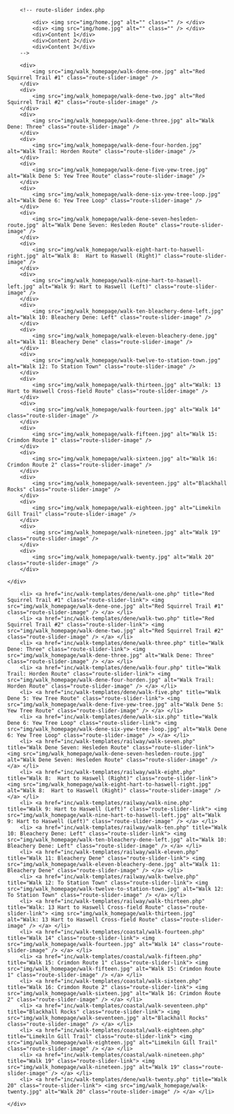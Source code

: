 

        <!-- route-slider index.php
        
            <div> <img src="img/home.jpg" alt="" class="" /> </div>
            <div> <img src="img/home.jpg" alt="" class="" /> </div>
            <div>Content 1</div>
            <div>Content 2</div>
            <div>Content 3</div> 
        -->


<div class="route-slider">

        <div>
            <img src="img/walk_homepage/walk-dene-one.jpg" alt="Red Squirrel Trail #1" class="route-slider-image" />
        </div>
        <div>
            <img src="img/walk_homepage/walk-dene-two.jpg" alt="Red Squirrel Trail #2" class="route-slider-image" /> 
        </div>
        <div>
            <img src="img/walk_homepage/walk-dene-three.jpg" alt="Walk Dene: Three" class="route-slider-image" /> 
        </div>
        <div>
            <img src="img/walk_homepage/walk-dene-four-horden.jpg" alt="Walk Trail: Horden Route" class="route-slider-image" /> 
        </div>
        <div>
            <img src="img/walk_homepage/walk-dene-five-yew-tree.jpg" alt="Walk Dene 5: Yew Tree Route" class="route-slider-image" />
        </div>
        <div>
            <img src="img/walk_homepage/walk-dene-six-yew-tree-loop.jpg" alt="Walk Dene 6: Yew Tree Loop" class="route-slider-image" /> 
        </div>
        <div>
            <img src="img/walk_homepage/walk-dene-seven-hesleden-route.jpg" alt="Walk Dene Seven: Hesleden Route" class="route-slider-image" /> 
        </div>
        <div>
            <img src="img/walk_homepage/walk-eight-hart-to-haswell-right.jpg" alt="Walk 8:  Hart to Haswell (Right)" class="route-slider-image" /> 
        </div>
        <div>
            <img src="img/walk_homepage/walk-nine-hart-to-haswell-left.jpg" alt="Walk 9: Hart to Haswell (Left)" class="route-slider-image" /> 
        </div>
        <div>
            <img src="img/walk_homepage/walk-ten-bleachery-dene-left.jpg" alt="Walk 10: Bleachery Dene: Left" class="route-slider-image" /> 
        </div>
        <div>
            <img src="img/walk_homepage/walk-eleven-bleachery-dene.jpg" alt="Walk 11: Bleachery Dene" class="route-slider-image" /> 
        </div>
        <div>
            <img src="img/walk_homepage/walk-twelve-to-station-town.jpg" alt="Walk 12: To Station Town" class="route-slider-image" /> 
        </div>
        <div>
            <img src="img/walk_homepage/walk-thirteen.jpg" alt="Walk: 13 Hart to Haswell Cross-field Route" class="route-slider-image" /> 
        </div>
        <div>
            <img src="img/walk_homepage/walk-fourteen.jpg" alt="Walk 14" class="route-slider-image" /> 
        </div>
        <div>
            <img src="img/walk_homepage/walk-fifteen.jpg" alt="Walk 15: Crimdon Route 1" class="route-slider-image" /> 
        </div>
        <div>
            <img src="img/walk_homepage/walk-sixteen.jpg" alt="Walk 16: Crimdon Route 2" class="route-slider-image" /> 
        </div>
        <div>
            <img src="img/walk_homepage/walk-seventeen.jpg" alt="Blackhall Rocks" class="route-slider-image" /> 
        </div>
        <div>
            <img src="img/walk_homepage/walk-eighteen.jpg" alt="Limekiln Gill Trail" class="route-slider-image" /> 
        </div>
        <div>
            <img src="img/walk_homepage/walk-nineteen.jpg" alt="Walk 19" class="route-slider-image" /> 
        </div>
        <div>
            <img src="img/walk_homepage/walk-twenty.jpg" alt="Walk 20" class="route-slider-image" /> 
        </div>

    </div>



<div class="route-slider">

        <li> <a href="inc/walk-templates/dene/walk-one.php" title="Red Squirrel Trail #1" class="route-slider-link"> <img src="img/walk_homepage/walk-dene-one.jpg" alt="Red Squirrel Trail #1" class="route-slider-image" /> </a> </li>
        <li> <a href="inc/walk-templates/dene/walk-two.php" title="Red Squirrel Trail #2" class="route-slider-link"> <img src="img/walk_homepage/walk-dene-two.jpg" alt="Red Squirrel Trail #2" class="route-slider-image" /> </a> </li> 
        <li> <a href="inc/walk-templates/dene/walk-three.php" title="Walk Dene: Three" class="route-slider-link"> <img src="img/walk_homepage/walk-dene-three.jpg" alt="Walk Dene: Three" class="route-slider-image" /> </a> </li> 
        <li> <a href="inc/walk-templates/dene/walk-four.php" title="Walk Trail: Horden Route" class="route-slider-link"> <img src="img/walk_homepage/walk-dene-four-horden.jpg" alt="Walk Trail: Horden Route" class="route-slider-image" /> </a> </li> 
        <li> <a href="inc/walk-templates/dene/walk-five.php" title="Walk Dene 5: Yew Tree Route" class="route-slider-link"> <img src="img/walk_homepage/walk-dene-five-yew-tree.jpg" alt="Walk Dene 5: Yew Tree Route" class="route-slider-image" /> </a> </li>
        <li> <a href="inc/walk-templates/dene/walk-six.php" title="Walk Dene 6: Yew Tree Loop" class="route-slider-link"> <img src="img/walk_homepage/walk-dene-six-yew-tree-loop.jpg" alt="Walk Dene 6: Yew Tree Loop" class="route-slider-image" /> </a> </li>
        <li> <a href="inc/walk-templates/railway/walk-seven.php" title="Walk Dene Seven: Hesleden Route" class="route-slider-link"> <img src="img/walk_homepage/walk-dene-seven-hesleden-route.jpg" alt="Walk Dene Seven: Hesleden Route" class="route-slider-image" /> </a> </li>
        <li> <a href="inc/walk-templates/railway/walk-eight.php" title="Walk 8:  Hart to Haswell (Right)" class="route-slider-link"> <img src="img/walk_homepage/walk-eight-hart-to-haswell-right.jpg" alt="Walk 8:  Hart to Haswell (Right)" class="route-slider-image" /> </a> </li>
        <li> <a href="inc/walk-templates/railway/walk-nine.php" title="Walk 9: Hart to Haswell (Left)" class="route-slider-link"> <img src="img/walk_homepage/walk-nine-hart-to-haswell-left.jpg" alt="Walk 9: Hart to Haswell (Left)" class="route-slider-image" /> </a> </li>
        <li> <a href="inc/walk-templates/railway/walk-ten.php" title="Walk 10: Bleachery Dene: Left" class="route-slider-link"> <img src="img/walk_homepage/walk-ten-bleachery-dene-left.jpg" alt="Walk 10: Bleachery Dene: Left" class="route-slider-image" /> </a> </li> 
        <li> <a href="inc/walk-templates/railway/walk-eleven.php" title="Walk 11: Bleachery Dene" class="route-slider-link"> <img src="img/walk_homepage/walk-eleven-bleachery-dene.jpg" alt="Walk 11: Bleachery Dene" class="route-slider-image" /> </a> </li> 
        <li> <a href="inc/walk-templates/railway/walk-twelve.php" title="Walk 12: To Station Town" class="route-slider-link"> <img src="img/walk_homepage/walk-twelve-to-station-town.jpg" alt="Walk 12: To Station Town" class="route-slider-image" /> </a> </li> 
        <li> <a href="inc/walk-templates/railway/walk-thirteen.php" title="Walk: 13 Hart to Haswell Cross-field Route" class="route-slider-link"> <img src="img/walk_homepage/walk-thirteen.jpg" alt="Walk: 13 Hart to Haswell Cross-field Route" class="route-slider-image" /> </a> </li> 
        <li> <a href="inc/walk-templates/coastal/walk-fourteen.php" title="Walk 14" class="route-slider-link"> <img src="img/walk_homepage/walk-fourteen.jpg" alt="Walk 14" class="route-slider-image" /> </a> </li>
        <li> <a href="inc/walk-templates/coastal/walk-fifteen.php" title="Walk 15: Crimdon Route 1" class="route-slider-link"> <img src="img/walk_homepage/walk-fifteen.jpg" alt="Walk 15: Crimdon Route 1" class="route-slider-image" /> </a> </li> 
        <li> <a href="inc/walk-templates/coastal/walk-sixteen.php" title="Walk 16: Crimdon Route 2" class="route-slider-link"> <img src="img/walk_homepage/walk-sixteen.jpg" alt="Walk 16: Crimdon Route 2" class="route-slider-image" /> </a> </li> 
        <li> <a href="inc/walk-templates/coastal/walk-seventeen.php" title="Blackhall Rocks" class="route-slider-link"> <img src="img/walk_homepage/walk-seventeen.jpg" alt="Blackhall Rocks" class="route-slider-image" /> </a> </li> 
        <li> <a href="inc/walk-templates/coastal/walk-eighteen.php" title="Limekiln Gill Trail" class="route-slider-link"> <img src="img/walk_homepage/walk-eighteen.jpg" alt="Limekiln Gill Trail" class="route-slider-image" /> </a> </li> 
        <li> <a href="inc/walk-templates/coastal/walk-nineteen.php" title="Walk 19" class="route-slider-link"> <img src="img/walk_homepage/walk-nineteen.jpg" alt="Walk 19" class="route-slider-image" /> </a> </li> 
        <li> <a href="inc/walk-templates/dene/walk-twenty.php" title="Walk 20" class="route-slider-link"> <img src="img/walk_homepage/walk-twenty.jpg" alt="Walk 20" class="route-slider-image" /> </a> </li> 

    </div>
